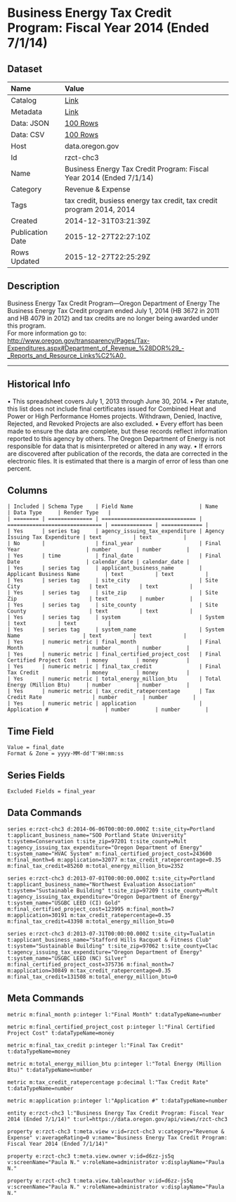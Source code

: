 # Business Energy Tax Credit Program: Fiscal Year 2014 (Ended 7/1/14)

## Dataset

| Name | Value |
| :--- | :---- |
| Catalog | [Link](https://catalog.data.gov/dataset/business-energy-tax-credit-program-fiscal-year-2014-0e49c) |
| Metadata | [Link](https://data.oregon.gov/api/views/rzct-chc3) |
| Data: JSON | [100 Rows](https://data.oregon.gov/api/views/rzct-chc3/rows.json?max_rows=100) |
| Data: CSV | [100 Rows](https://data.oregon.gov/api/views/rzct-chc3/rows.csv?max_rows=100) |
| Host | data.oregon.gov |
| Id | rzct-chc3 |
| Name | Business Energy Tax Credit Program: Fiscal Year 2014 (Ended 7/1/14) |
| Category | Revenue & Expense |
| Tags | tax credit, busiess energy tax credit, tax credit program 2014, 2014 |
| Created | 2014-12-31T03:21:39Z |
| Publication Date | 2015-12-27T22:27:10Z |
| Rows Updated | 2015-12-27T22:25:29Z |

## Description

Business Energy Tax Credit Program—Oregon Department of Energy  The Business Energy Tax Credit program ended July 1, 2014  (HB 3672 in 2011 and HB 4079 in 2012) and tax credits are no longer being awarded under this program.  
For more information go to: http://www.oregon.gov/transparency/Pages/Tax-Expenditures.aspx#Department_of_Revenue_%28DOR%29_-_Reports_and_Resource_Links%C2%A0_

------------------
Historical Info
--------------------
•	This spreadsheet covers July 1, 2013 through June 30, 2014.
•	Per statute, this list does not include final certificates issued for Combined Heat and Power or High Performance Homes projects. Withdrawn, Denied, Inactive, Rejected, and Revoked Projects are also excluded.
•	Every effort has been made to ensure the data are complete, but these records reflect information reported to this agency by others. The Oregon Department of Energy is not responsible for data that is misinterpreted or altered in any way.
•	If errors are discovered after publication of the records, the data are corrected in the electronic files.  It is estimated that there is a margin of error of less than one percent.

## Columns

```ls
| Included | Schema Type    | Field Name                     | Name                           | Data Type     | Render Type   |
| ======== | ============== | ============================== | ============================== | ============= | ============= |
| Yes      | series tag     | agency_issuing_tax_expenditure | Agency Issuing Tax Expenditure | text          | text          |
| No       |                | final_year                     | Final Year                     | number        | number        |
| Yes      | time           | final_date                     | Final Date                     | calendar_date | calendar_date |
| Yes      | series tag     | applicant_business_name        | Applicant Business Name        | text          | text          |
| Yes      | series tag     | site_city                      | Site City                      | text          | text          |
| Yes      | series tag     | site_zip                       | Site Zip                       | text          | number        |
| Yes      | series tag     | site_county                    | Site County                    | text          | text          |
| Yes      | series tag     | system                         | System                         | text          | text          |
| Yes      | series tag     | system_name                    | System Name                    | text          | text          |
| Yes      | numeric metric | final_month                    | Final Month                    | number        | number        |
| Yes      | numeric metric | final_certified_project_cost   | Final Certified Project Cost   | money         | money         |
| Yes      | numeric metric | final_tax_credit               | Final Tax Credit               | money         | money         |
| Yes      | numeric metric | total_energy_million_btu       | Total Energy (Million Btu)     | number        | number        |
| Yes      | numeric metric | tax_credit_ratepercentage      | Tax Credit Rate                | number        | number        |
| Yes      | numeric metric | application                    | Application #                  | number        | number        |
```

## Time Field

```ls
Value = final_date
Format & Zone = yyyy-MM-dd'T'HH:mm:ss
```

## Series Fields

```ls
Excluded Fields = final_year
```

## Data Commands

```ls
series e:rzct-chc3 d:2014-06-06T00:00:00.000Z t:site_city=Portland t:applicant_business_name="SOO Portland State University" t:system=Conservation t:site_zip=97201 t:site_county=Mult t:agency_issuing_tax_expenditure="Oregon Department of Energy" t:system_name="HVAC System" m:final_certified_project_cost=243600 m:final_month=6 m:application=32077 m:tax_credit_ratepercentage=0.35 m:final_tax_credit=85260 m:total_energy_million_btu=2352

series e:rzct-chc3 d:2013-07-01T00:00:00.000Z t:site_city=Portland t:applicant_business_name="Northwest Evaluation Association" t:system="Sustainable Building" t:site_zip=97209 t:site_county=Mult t:agency_issuing_tax_expenditure="Oregon Department of Energy" t:system_name="USGBC LEED (CI) Gold" m:final_certified_project_cost=123995 m:final_month=7 m:application=30191 m:tax_credit_ratepercentage=0.35 m:final_tax_credit=43398 m:total_energy_million_btu=0

series e:rzct-chc3 d:2013-07-31T00:00:00.000Z t:site_city=Tualatin t:applicant_business_name="Stafford Hills Racquet & Fitness Club" t:system="Sustainable Building" t:site_zip=97062 t:site_county=Clac t:agency_issuing_tax_expenditure="Oregon Department of Energy" t:system_name="USGBC LEED (NC) Silver" m:final_certified_project_cost=375736 m:final_month=7 m:application=30849 m:tax_credit_ratepercentage=0.35 m:final_tax_credit=131508 m:total_energy_million_btu=0
```

## Meta Commands

```ls
metric m:final_month p:integer l:"Final Month" t:dataTypeName=number

metric m:final_certified_project_cost p:integer l:"Final Certified Project Cost" t:dataTypeName=money

metric m:final_tax_credit p:integer l:"Final Tax Credit" t:dataTypeName=money

metric m:total_energy_million_btu p:integer l:"Total Energy (Million Btu)" t:dataTypeName=number

metric m:tax_credit_ratepercentage p:decimal l:"Tax Credit Rate" t:dataTypeName=number

metric m:application p:integer l:"Application #" t:dataTypeName=number

entity e:rzct-chc3 l:"Business Energy Tax Credit Program: Fiscal Year 2014 (Ended 7/1/14)" t:url=https://data.oregon.gov/api/views/rzct-chc3

property e:rzct-chc3 t:meta.view v:id=rzct-chc3 v:category="Revenue & Expense" v:averageRating=0 v:name="Business Energy Tax Credit Program: Fiscal Year 2014 (Ended 7/1/14)"

property e:rzct-chc3 t:meta.view.owner v:id=d6zz-js5q v:screenName="Paula N." v:roleName=administrator v:displayName="Paula N."

property e:rzct-chc3 t:meta.view.tableauthor v:id=d6zz-js5q v:screenName="Paula N." v:roleName=administrator v:displayName="Paula N."
```